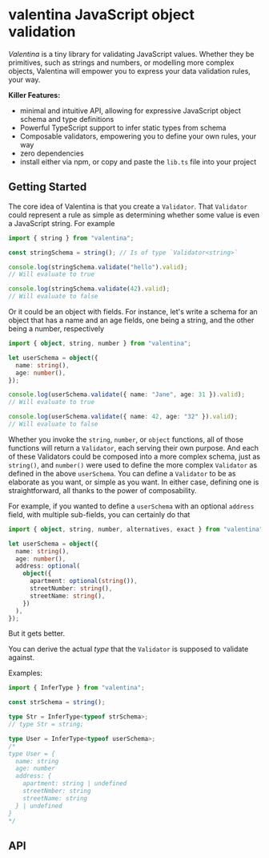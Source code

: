 # valentina JavaScript object validation

_Valentina_ is a tiny library for validating JavaScript values. Whether they be primitives, such as strings and numbers, or modelling more complex objects, Valentina will empower you to express your data validation rules, your way.

**Killer Features:**

- minimal and intuitive API, allowing for expressive JavaScript object schema and type definitions
- Powerful TypeScript support to infer static types from schema
- Composable validators, empowering you to define your own rules, your way
- zero dependencies
- install either via npm, or copy and paste the `lib.ts` file into your project

## Getting Started

The core idea of Valentina is that you create a `Validator`. That `Validator` could represent a rule as simple as determining whether some value is even a JavaScript string. For example

```typescript
import { string } from "valentina";

const stringSchema = string(); // Is of type `Validator<string>`

console.log(stringSchema.validate("hello").valid);
// Will evaluate to true

console.log(stringSchema.validate(42).valid);
// Will evaluate to false
```

Or it could be an object with fields. For instance, let's write a schema for an object that has a name and an age fields, one being a string, and the other being a number, respectively

```typescript
import { object, string, number } from "valentina";

let userSchema = object({
  name: string(),
  age: number(),
});

console.log(userSchema.validate({ name: "Jane", age: 31 }).valid);
// Will evaluate to true

console.log(userSchema.validate({ name: 42, age: "32" }).valid);
// Will evaluate to false
```

Whether you invoke the `string`, `number`, or `object` functions, all of those functions will return a `Validator`, each serving their own purpose. And each of these Validators could be composed into a more complex schema, just as `string()`, and `number()` were used to define the more complex `Validator` as defined in the above `userSchema`. You can define a `Validator` to be as elaborate as you want, or simple as you want. In either case, defining one is straightforward, all thanks to the power of composability.

For example, if you wanted to define a `userSchema` with an optional `address` field, with multiple sub-fields, you can certainly do that

```typescript
import { object, string, number, alternatives, exact } from "valentina";

let userSchema = object({
  name: string(),
  age: number(),
  address: optional(
    object({
      apartment: optional(string()),
      streetNumber: string(),
      streetName: string(),
    })
  ),
});
```

But it gets better.

You can derive the actual _type_ that the `Validator` is supposed to validate against.

Examples:

```typescript
import { InferType } from "valentina";

const strSchema = string();

type Str = InferType<typeof strSchema>;
// type Str = string;

type User = InferType<typeof userSchema>;
/*
type User = {
  name: string
  age: number
  address: {
    apartment: string | undefined
    streetNmber: string
    streetName: string
  } | undefined
}
*/
```

## API
